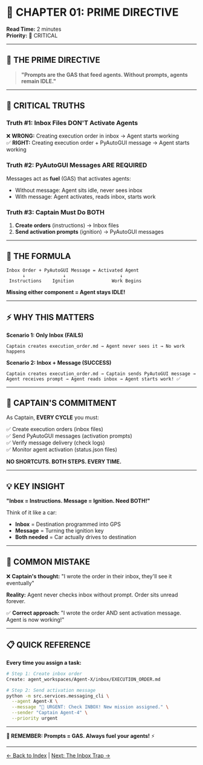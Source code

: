 # 🎯 CHAPTER 01: PRIME DIRECTIVE

**Read Time:** 2 minutes  
**Priority:** 🔴 CRITICAL

---

## 📜 **THE PRIME DIRECTIVE**

> **"Prompts are the GAS that feed agents. Without prompts, agents remain IDLE."**

---

## 🔑 **CRITICAL TRUTHS**

### **Truth #1: Inbox Files DON'T Activate Agents**
❌ **WRONG:** Creating execution order in inbox → Agent starts working  
✅ **RIGHT:** Creating execution order + PyAutoGUI message → Agent starts working

### **Truth #2: PyAutoGUI Messages ARE REQUIRED**
Messages act as **fuel** (GAS) that activates agents:
- Without message: Agent sits idle, never sees inbox
- With message: Agent activates, reads inbox, starts work

### **Truth #3: Captain Must Do BOTH**
1. **Create orders** (instructions) → Inbox files
2. **Send activation prompts** (ignition) → PyAutoGUI messages

---

## 🧪 **THE FORMULA**

```
Inbox Order + PyAutoGUI Message = Activated Agent
      ↓              ↓                    ↓
 Instructions    Ignition              Work Begins
```

**Missing either component = Agent stays IDLE!**

---

## ⚡ **WHY THIS MATTERS**

**Scenario 1: Only Inbox (FAILS)**
```
Captain creates execution_order.md → Agent never sees it → No work happens
```

**Scenario 2: Inbox + Message (SUCCESS)**
```
Captain creates execution_order.md → Captain sends PyAutoGUI message → 
Agent receives prompt → Agent reads inbox → Agent starts work! ✅
```

---

## 🎯 **CAPTAIN'S COMMITMENT**

As Captain, **EVERY CYCLE** you must:

✅ Create execution orders (inbox files)  
✅ Send PyAutoGUI messages (activation prompts)  
✅ Verify message delivery (check logs)  
✅ Monitor agent activation (status.json files)

**NO SHORTCUTS. BOTH STEPS. EVERY TIME.**

---

## 💡 **KEY INSIGHT**

**"Inbox = Instructions. Message = Ignition. Need BOTH!"**

Think of it like a car:
- **Inbox** = Destination programmed into GPS
- **Message** = Turning the ignition key
- **Both needed** = Car actually drives to destination

---

## 🚨 **COMMON MISTAKE**

❌ **Captain's thought:** "I wrote the order in their inbox, they'll see it eventually"

**Reality:** Agent never checks inbox without prompt. Order sits unread forever.

✅ **Correct approach:** "I wrote the order AND sent activation message. Agent is now working!"

---

## 📋 **QUICK REFERENCE**

**Every time you assign a task:**

```bash
# Step 1: Create inbox order
Create: agent_workspaces/Agent-X/inbox/EXECUTION_ORDER.md

# Step 2: Send activation message
python -m src.services.messaging_cli \
  --agent Agent-X \
  --message "🎯 URGENT: Check INBOX! New mission assigned." \
  --sender "Captain Agent-4" \
  --priority urgent
```

---

**🎯 REMEMBER: Prompts = GAS. Always fuel your agents!** ⚡

---

[← Back to Index](./00_INDEX.md) | [Next: The Inbox Trap →](./02_INBOX_TRAP.md)

